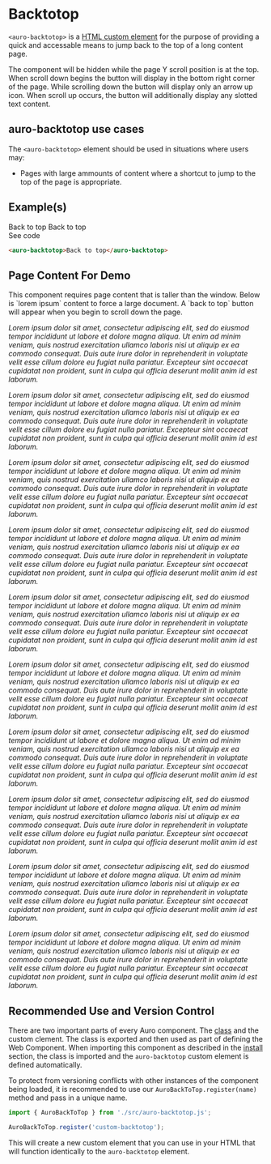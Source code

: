 <!--
The index.md file is a compiled document. No edits should be made directly to this file.
README.md is created by running `npm run build:docs`.
This file is generated based on a template fetched from `./docs/partials/index.md`
-->

# Backtotop

<!-- AURO-GENERATED-CONTENT:START (FILE:src=./description.md) -->
<!-- The below content is automatically added from ./description.md -->
`<auro-backtotop>` is a [HTML custom element](https://developer.mozilla.org/en-US/docs/Web/Web_Components/Using_custom_elements) for the purpose of providing a quick and accessable means to jump back to the top of a long content page.

The component will be hidden while the page Y scroll position is at the top. When scroll down begins the button will display in the bottom right corner of the page. While scrolling down the button will display only an arrow up icon. When scroll up occurs, the button will additionally display any slotted text content.
<!-- AURO-GENERATED-CONTENT:END -->

## auro-backtotop use cases

<!-- AURO-GENERATED-CONTENT:START (FILE:src=./useCases.md) -->
<!-- The below content is automatically added from ./useCases.md -->
The `<auro-backtotop>` element should be used in situations where users may:

* Pages with large ammounts of content where a shortcut to jump to the top of the page is appropriate.
<!-- AURO-GENERATED-CONTENT:END -->

## Example(s)

<div class="exampleWrapper">
  <!-- AURO-GENERATED-CONTENT:START (FILE:src=./../../apiExamples/basicButtonOnly.html) -->
  <!-- The below content is automatically added from ./../../apiExamples/basicButtonOnly.html -->
  <auro-button
    aria-label="arrow-up"
    rounded>
    Back to top
    <auro-icon customcolor category="interface" name="arrow-up" slot="icon" part="icon"></auro-icon>
  </auro-button>
  <!-- AURO-GENERATED-CONTENT:END -->
  <!-- AURO-GENERATED-CONTENT:START (FILE:src=./../../apiExamples/basic.html) -->
  <!-- The below content is automatically added from ./../../apiExamples/basic.html -->
  <auro-backtotop>Back to top</auro-backtotop>
  <!-- AURO-GENERATED-CONTENT:END -->
</div>
<auro-accordion alignRight>
  <span slot="trigger">See code</span>
<!-- AURO-GENERATED-CONTENT:START (CODE:src=./../../apiExamples/basic.html) -->
<!-- The below code snippet is automatically added from ./../../apiExamples/basic.html -->

```html
<auro-backtotop>Back to top</auro-backtotop>
```
<!-- AURO-GENERATED-CONTENT:END -->
</auro-accordion>

## Page Content For Demo

<!-- AURO-GENERATED-CONTENT:START (FILE:src=./../../apiExamples/pageContent.html) -->
<!-- The below content is automatically added from ./../../apiExamples/pageContent.html -->
<p>
  This component requires page content that is taller than the window. Below is `lorem ipsum` content to force a large document. A `back to top` button will appear when you begin to scroll down the page.
</p>
<i>
<p>Lorem ipsum dolor sit amet, consectetur adipiscing elit, sed do eiusmod tempor incididunt ut labore et dolore magna aliqua. Ut enim ad minim veniam, quis nostrud exercitation ullamco laboris nisi ut aliquip ex ea commodo consequat. Duis aute irure dolor in reprehenderit in voluptate velit esse cillum dolore eu fugiat nulla pariatur. Excepteur sint occaecat cupidatat non proident, sunt in culpa qui officia deserunt mollit anim id est laborum.</p>
<p>Lorem ipsum dolor sit amet, consectetur adipiscing elit, sed do eiusmod tempor incididunt ut labore et dolore magna aliqua. Ut enim ad minim veniam, quis nostrud exercitation ullamco laboris nisi ut aliquip ex ea commodo consequat. Duis aute irure dolor in reprehenderit in voluptate velit esse cillum dolore eu fugiat nulla pariatur. Excepteur sint occaecat cupidatat non proident, sunt in culpa qui officia deserunt mollit anim id est laborum.</p>
<p>Lorem ipsum dolor sit amet, consectetur adipiscing elit, sed do eiusmod tempor incididunt ut labore et dolore magna aliqua. Ut enim ad minim veniam, quis nostrud exercitation ullamco laboris nisi ut aliquip ex ea commodo consequat. Duis aute irure dolor in reprehenderit in voluptate velit esse cillum dolore eu fugiat nulla pariatur. Excepteur sint occaecat cupidatat non proident, sunt in culpa qui officia deserunt mollit anim id est laborum.</p>
<p>Lorem ipsum dolor sit amet, consectetur adipiscing elit, sed do eiusmod tempor incididunt ut labore et dolore magna aliqua. Ut enim ad minim veniam, quis nostrud exercitation ullamco laboris nisi ut aliquip ex ea commodo consequat. Duis aute irure dolor in reprehenderit in voluptate velit esse cillum dolore eu fugiat nulla pariatur. Excepteur sint occaecat cupidatat non proident, sunt in culpa qui officia deserunt mollit anim id est laborum.</p>
<p>Lorem ipsum dolor sit amet, consectetur adipiscing elit, sed do eiusmod tempor incididunt ut labore et dolore magna aliqua. Ut enim ad minim veniam, quis nostrud exercitation ullamco laboris nisi ut aliquip ex ea commodo consequat. Duis aute irure dolor in reprehenderit in voluptate velit esse cillum dolore eu fugiat nulla pariatur. Excepteur sint occaecat cupidatat non proident, sunt in culpa qui officia deserunt mollit anim id est laborum.</p>
<p>Lorem ipsum dolor sit amet, consectetur adipiscing elit, sed do eiusmod tempor incididunt ut labore et dolore magna aliqua. Ut enim ad minim veniam, quis nostrud exercitation ullamco laboris nisi ut aliquip ex ea commodo consequat. Duis aute irure dolor in reprehenderit in voluptate velit esse cillum dolore eu fugiat nulla pariatur. Excepteur sint occaecat cupidatat non proident, sunt in culpa qui officia deserunt mollit anim id est laborum.</p>
<p>Lorem ipsum dolor sit amet, consectetur adipiscing elit, sed do eiusmod tempor incididunt ut labore et dolore magna aliqua. Ut enim ad minim veniam, quis nostrud exercitation ullamco laboris nisi ut aliquip ex ea commodo consequat. Duis aute irure dolor in reprehenderit in voluptate velit esse cillum dolore eu fugiat nulla pariatur. Excepteur sint occaecat cupidatat non proident, sunt in culpa qui officia deserunt mollit anim id est laborum.</p>
<p>Lorem ipsum dolor sit amet, consectetur adipiscing elit, sed do eiusmod tempor incididunt ut labore et dolore magna aliqua. Ut enim ad minim veniam, quis nostrud exercitation ullamco laboris nisi ut aliquip ex ea commodo consequat. Duis aute irure dolor in reprehenderit in voluptate velit esse cillum dolore eu fugiat nulla pariatur. Excepteur sint occaecat cupidatat non proident, sunt in culpa qui officia deserunt mollit anim id est laborum.</p>
<p>Lorem ipsum dolor sit amet, consectetur adipiscing elit, sed do eiusmod tempor incididunt ut labore et dolore magna aliqua. Ut enim ad minim veniam, quis nostrud exercitation ullamco laboris nisi ut aliquip ex ea commodo consequat. Duis aute irure dolor in reprehenderit in voluptate velit esse cillum dolore eu fugiat nulla pariatur. Excepteur sint occaecat cupidatat non proident, sunt in culpa qui officia deserunt mollit anim id est laborum.</p>
<p>Lorem ipsum dolor sit amet, consectetur adipiscing elit, sed do eiusmod tempor incididunt ut labore et dolore magna aliqua. Ut enim ad minim veniam, quis nostrud exercitation ullamco laboris nisi ut aliquip ex ea commodo consequat. Duis aute irure dolor in reprehenderit in voluptate velit esse cillum dolore eu fugiat nulla pariatur. Excepteur sint occaecat cupidatat non proident, sunt in culpa qui officia deserunt mollit anim id est laborum.</p>
</i>
<!-- AURO-GENERATED-CONTENT:END -->

## Recommended Use and Version Control

There are two important parts of every Auro component. The <a href="https://developer.mozilla.org/en-US/docs/Web/JavaScript/Reference/Classes">class</a> and the custom clement. The class is exported and then used as part of defining the Web Component. When importing this component as described in the <a href="#install">install</a> section, the class is imported and the `auro-backtotop` custom element is defined automatically.

To protect from versioning conflicts with other instances of the component being loaded, it is recommended to use our `AuroBackToTop.register(name)` method and pass in a unique name.

```js
import { AuroBackToTop } from './src/auro-backtotop.js';

AuroBackToTop.register('custom-backtotop');
```

This will create a new custom element that you can use in your HTML that will function identically to the `auro-backtotop` element.

<!-- <div class="exampleWrapper">
  <auro-backtotop>Custom back to top</auro-backtotop>
</div>
<auro-accordion alignRight>
  <span slot="trigger">See code</span>
  ```html
  <auro-backtotop>Custom back to top</auro-backtotop>
  ```

</auro-accordion> -->
